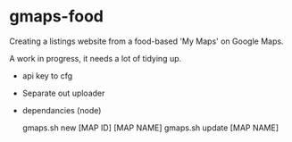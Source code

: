 # gmaps-food
Creating a listings website from a food-based 'My Maps' on Google Maps.


A work in progress, it needs a lot of tidying up.


- api key to cfg
- Separate out uploader
- dependancies (node)



  gmaps.sh new [MAP ID] [MAP NAME]
  gmaps.sh update [MAP NAME]


